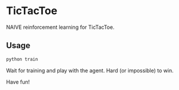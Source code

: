 # TicTacToe

NAIVE reinforcement learning for TicTacToe.

## Usage
```python
python train
```
Wait for training and play with the agent. Hard (or impossible) to win.

Have fun!
